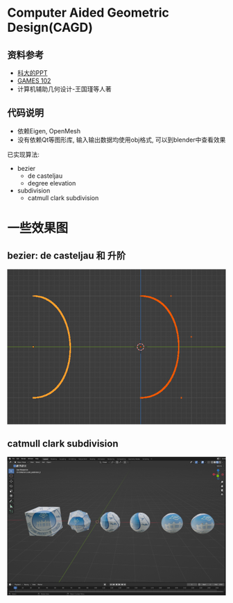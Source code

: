 # Computer Aided Geometric Design(CAGD)

## 资料参考
* [科大的PPT](http://staff.ustc.edu.cn/~renjiec/CAGD_2022S1/default.htm)
* [GAMES 102](https://www.bilibili.com/video/BV1NA411E7Yr)
* 计算机辅助几何设计-王国瑾等人著

## 代码说明
* 依赖Eigen, OpenMesh
* 没有依赖Qt等图形库, 输入输出数据均使用obj格式, 可以到blender中查看效果

已实现算法:
* bezier
  * de casteljau
  * degree elevation
* subdivision
  * catmull clark subdivision


# 一些效果图
## bezier: de casteljau 和 升阶
![](https://raw.githubusercontent.com/zone-1614/pic/main/img/bezier.png)

## catmull clark subdivision
![catmull clark subdivision](https://raw.githubusercontent.com/zone-1614/pic/main/img/catmull_clark_subdivision.png)
